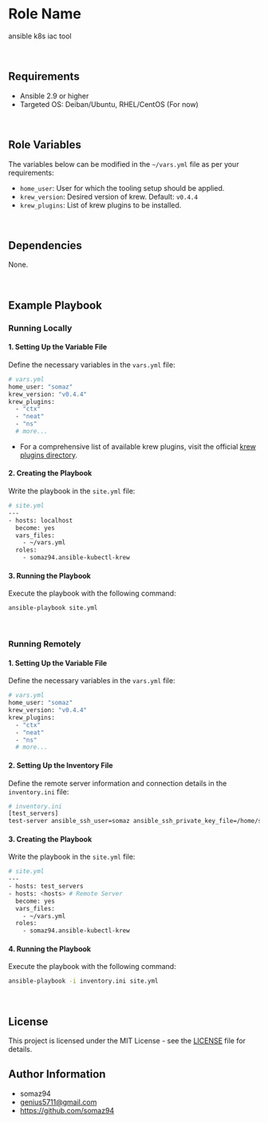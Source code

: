 # Role Name


ansible k8s iac tool

<br/>

## Requirements


- Ansible 2.9 or higher
- Targeted OS: Deiban/Ubuntu, RHEL/CentOS (For now)

<br/>

## Role Variables


The variables below can be modified in the `~/vars.yml` file as per your requirements:
- `home_user`: User for which the tooling setup should be applied. 
- `krew_version`: Desired version of krew. Default: `v0.4.4`
- `krew_plugins`: List of krew plugins to be installed.

<br/>

## Dependencies


None.

<br/>

## Example Playbook


### Running Locally

#### 1. Setting Up the Variable File
Define the necessary variables in the `vars.yml` file:
```bash
# vars.yml
home_user: "somaz"
krew_version: "v0.4.4"
krew_plugins:
  - "ctx"
  - "neat"
  - "ns"
  # more... 
```
- For a comprehensive list of available krew plugins, visit the official [krew plugins directory](https://krew.sigs.k8s.io/plugins/).

#### 2. Creating the Playbook

Write the playbook in the `site.yml` file:
```bash
# site.yml
---
- hosts: localhost
  become: yes
  vars_files:
    - ~/vars.yml
  roles:
    - somaz94.ansible-kubectl-krew
```

#### 3. Running the Playbook

Execute the playbook with the following command:
```bash
ansible-playbook site.yml
```

<br/>

### Running Remotely

#### 1. Setting Up the Variable File

Define the necessary variables in the `vars.yml` file:
```bash
# vars.yml
home_user: "somaz"
krew_version: "v0.4.4"
krew_plugins:
  - "ctx"
  - "neat"
  - "ns"
  # more... 
```

#### 2. Setting Up the Inventory File
Define the remote server information and connection details in the `inventory.ini` file:
```bash
# inventory.ini
[test_servers]
test-server ansible_ssh_user=somaz ansible_ssh_private_key_file=/home/somaz/.ssh/id_rsa_somaz94
```

#### 3. Creating the Playbook
Write the playbook in the `site.yml` file:
```bash
# site.yml
---
- hosts: test_servers
- hosts: <hosts> # Remote Server
  become: yes
  vars_files:
    - ~/vars.yml
  roles:
    - somaz94.ansible-kubectl-krew
```

#### 4. Running the Playbook
Execute the playbook with the following command:
```bash
ansible-playbook -i inventory.ini site.yml
```

<br/>

## License


This project is licensed under the MIT License - see the [LICENSE](LICENSE) file for details.

## Author Information


- somaz94
- genius5711@gmail.com
- https://github.com/somaz94
